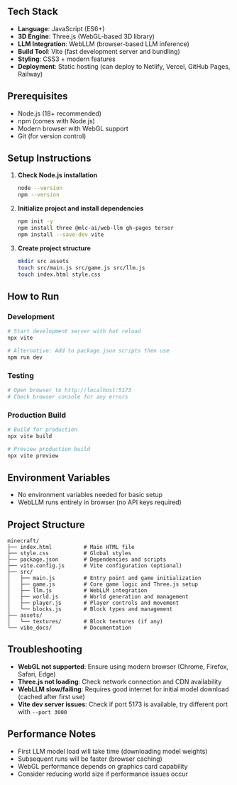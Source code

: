 ## Tech Stack
- **Language**: JavaScript (ES6+)
- **3D Engine**: Three.js (WebGL-based 3D library)
- **LLM Integration**: WebLLM (browser-based LLM inference)
- **Build Tool**: Vite (fast development server and bundling)
- **Styling**: CSS3 + modern features
- **Deployment**: Static hosting (can deploy to Netlify, Vercel, GitHub Pages, Railway)

## Prerequisites
- Node.js (18+ recommended)
- npm (comes with Node.js)
- Modern browser with WebGL support
- Git (for version control)

## Setup Instructions
1. **Check Node.js installation**
   ```bash
   node --version
   npm --version
   ```

2. **Initialize project and install dependencies**
   ```bash
   npm init -y
   npm install three @mlc-ai/web-llm gh-pages terser
   npm install --save-dev vite
   ```

3. **Create project structure**
   ```bash
   mkdir src assets
   touch src/main.js src/game.js src/llm.js
   touch index.html style.css
   ```

## How to Run
### Development
```bash
# Start development server with hot reload
npx vite

# Alternative: Add to package.json scripts then use
npm run dev
```

### Testing
```bash
# Open browser to http://localhost:5173
# Check browser console for any errors
```

### Production Build
```bash
# Build for production
npx vite build

# Preview production build
npx vite preview
```

## Environment Variables
- No environment variables needed for basic setup
- WebLLM runs entirely in browser (no API keys required)

## Project Structure
```
minecraft/
├── index.html          # Main HTML file
├── style.css           # Global styles
├── package.json        # Dependencies and scripts
├── vite.config.js      # Vite configuration (optional)
├── src/
│   ├── main.js         # Entry point and game initialization
│   ├── game.js         # Core game logic and Three.js setup
│   ├── llm.js          # WebLLM integration
│   ├── world.js        # World generation and management
│   ├── player.js       # Player controls and movement
│   └── blocks.js       # Block types and management
├── assets/
│   └── textures/       # Block textures (if any)
└── vibe_docs/          # Documentation
```

## Troubleshooting
- **WebGL not supported**: Ensure using modern browser (Chrome, Firefox, Safari, Edge)
- **Three.js not loading**: Check network connection and CDN availability
- **WebLLM slow/failing**: Requires good internet for initial model download (cached after first use)
- **Vite dev server issues**: Check if port 5173 is available, try different port with `--port 3000`

## Performance Notes
- First LLM model load will take time (downloading model weights)
- Subsequent runs will be faster (browser caching)
- WebGL performance depends on graphics card capability
- Consider reducing world size if performance issues occur